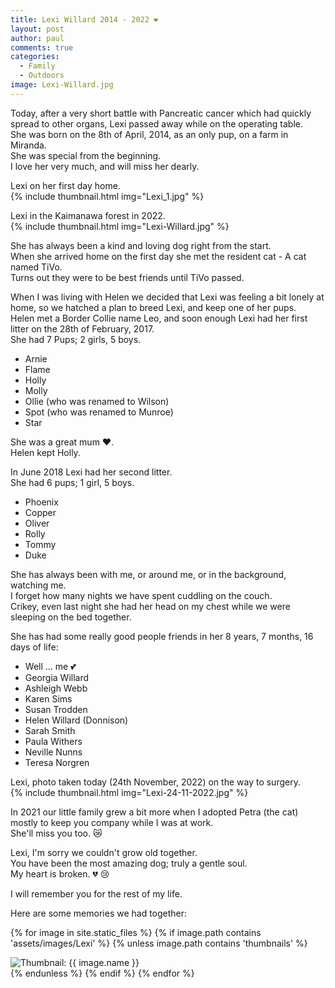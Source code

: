 ```yaml
---
title: Lexi Willard 2014 - 2022 ❤️
layout: post
author: paul
comments: true
categories:
  - Family
  - Outdoors
image: Lexi-Willard.jpg
---
```

Today, after a very short battle with Pancreatic cancer which had quickly spread to other organs, Lexi passed away while on the operating table.  
She was born on the 8th of April, 2014, as an only pup, on a farm in Miranda.  
She was special from the beginning.  
I love her very much, and will miss her dearly.  


Lexi on her first day home.  
{% include thumbnail.html img="Lexi_1.jpg" %}  

Lexi in the Kaimanawa forest in 2022.  
{% include thumbnail.html img="Lexi-Willard.jpg" %}  

She has always been a kind and loving dog right from the start.  
When she arrived home on the first day she met the resident cat - A cat named TiVo.  
Turns out they were to be best friends until TiVo passed.  

When I was living with Helen we decided that Lexi was feeling a bit lonely at home, so we hatched a plan to breed Lexi, and keep one of her pups.  
Helen met a Border Collie name Leo, and soon enough Lexi had her first litter on the 28th of February, 2017.  
She had 7 Pups; 2 girls, 5 boys.  
* Arnie
* Flame
* Holly
* Molly
* Ollie (who was renamed to Wilson)
* Spot (who was renamed to Munroe)
* Star

She was a great mum ❤️.  
Helen kept Holly.  

In June 2018 Lexi had her second litter.  
She had 6 pups; 1 girl, 5 boys.  
* Phoenix
* Copper
* Oliver
* Rolly
* Tommy
* Duke

She has always been with me, or around me, or in the background, watching me.  
I forget how many nights we have spent cuddling on the couch.  
Crikey, even last night she had her head on my chest while we were sleeping on the bed together.  

She has had some really good people friends in her 8 years, 7 months, 16 days of life:  
* Well ... me 💕
* Georgia Willard
* Ashleigh Webb
* Karen Sims
* Susan Trodden
* Helen Willard (Donnison)
* Sarah Smith
* Paula Withers
* Neville Nunns
* Teresa Norgren


Lexi, photo taken today (24th November, 2022) on the way to surgery.  
{% include thumbnail.html img="Lexi-24-11-2022.jpg" %}  

In 2021 our little family grew a bit more when I adopted Petra (the cat) mostly to keep you company while I was at work.  
She'll miss you too. 😿  

Lexi, I'm sorry we couldn't grow old together.  
You have been the most amazing dog; truly a gentle soul.  
My heart is broken. 💔 😢  

I will remember you for the rest of my life.  

Here are some memories we had together:  

<div class="masonrygallery card-columns no-gutters">

 {% for image in site.static_files %}
 {% if image.path contains 'assets/images/Lexi' %}
 {% unless image.path contains 'thumbnails' %}
 <div class="card">
  <div class="thumbnail">
   <img src="{{ site.url }}/{{ image.basename | prepend: 'assets/images/Lexi/thumbnails/' | append: image.extname }}" alt="Thumbnail: {{ image.name }}" rel="lightbox" class="thumbnail">
  </div>
 </div>
 {% endunless %}
 {% endif %}
 {% endfor %}
</div>
